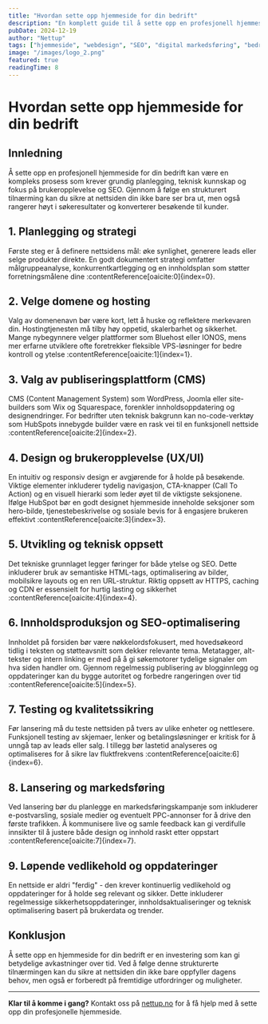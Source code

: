 ```yaml
---
title: "Hvordan sette opp hjemmeside for din bedrift"
description: "En komplett guide til å sette opp en profesjonell hjemmeside for din bedrift. Lær om planlegging, hosting, CMS-valg, design, SEO og mer."
pubDate: 2024-12-19
author: "Nettup"
tags: ["hjemmeside", "webdesign", "SEO", "digital markedsføring", "bedriftsutvikling"]
image: "/images/logo_2.png"
featured: true
readingTime: 8
---
```


# Hvordan sette opp hjemmeside for din bedrift

## Innledning
Å sette opp en profesjonell hjemmeside for din bedrift kan være en kompleks prosess som krever grundig planlegging, teknisk kunnskap og fokus på brukeropplevelse og SEO. Gjennom å følge en strukturert tilnærming kan du sikre at nettsiden din ikke bare ser bra ut, men også rangerer høyt i søkeresultater og konverterer besøkende til kunder.

## 1. Planlegging og strategi
Første steg er å definere nettsidens mål: øke synlighet, generere leads eller selge produkter direkte. En godt dokumentert strategi omfatter målgruppeanalyse, konkurrentkartlegging og en innholdsplan som støtter forretningsmålene dine :contentReference[oaicite:0]{index=0}.

## 2. Velge domene og hosting
Valg av domenenavn bør være kort, lett å huske og reflektere merkevaren din. Hostingtjenesten må tilby høy oppetid, skalerbarhet og sikkerhet. Mange nybegynnere velger plattformer som Bluehost eller IONOS, mens mer erfarne utviklere ofte foretrekker fleksible VPS-løsninger for bedre kontroll og ytelse :contentReference[oaicite:1]{index=1}.

## 3. Valg av publiseringsplattform (CMS)
CMS (Content Management System) som WordPress, Joomla eller site-builders som Wix og Squarespace, forenkler innholdsoppdatering og designendringer. For bedrifter uten teknisk bakgrunn kan no-code-verktøy som HubSpots innebygde builder være en rask vei til en funksjonell nettside :contentReference[oaicite:2]{index=2}.

## 4. Design og brukeropplevelse (UX/UI)
En intuitiv og responsiv design er avgjørende for å holde på besøkende. Viktige elementer inkluderer tydelig navigasjon, CTA-knapper (Call To Action) og en visuell hierarki som leder øyet til de viktigste seksjonene. Ifølge HubSpot bør en godt designet hjemmeside inneholde seksjoner som hero-bilde, tjenestebeskrivelse og sosiale bevis for å engasjere brukeren effektivt :contentReference[oaicite:3]{index=3}.

## 5. Utvikling og teknisk oppsett
Det tekniske grunnlaget legger føringer for både ytelse og SEO. Dette inkluderer bruk av semantiske HTML-tags, optimalisering av bilder, mobilsikre layouts og en ren URL-struktur. Riktig oppsett av HTTPS, caching og CDN er essensielt for hurtig lasting og sikkerhet :contentReference[oaicite:4]{index=4}.

## 6. Innholdsproduksjon og SEO-optimalisering
Innholdet på forsiden bør være nøkkelordsfokusert, med hovedsøkeord tidlig i teksten og støtteavsnitt som dekker relevante tema. Metatagger, alt-tekster og intern linking er med på å gi søkemotorer tydelige signaler om hva siden handler om. Gjennom regelmessig publisering av blogginnlegg og oppdateringer kan du bygge autoritet og forbedre rangeringen over tid :contentReference[oaicite:5]{index=5}.

## 7. Testing og kvalitetssikring
Før lansering må du teste nettsiden på tvers av ulike enheter og nettlesere. Funksjonell testing av skjemaer, lenker og betalingsløsninger er kritisk for å unngå tap av leads eller salg. I tillegg bør lastetid analyseres og optimaliseres for å sikre lav fluktfrekvens :contentReference[oaicite:6]{index=6}.

## 8. Lansering og markedsføring
Ved lansering bør du planlegge en markedsføringskampanje som inkluderer e-postvarsling, sosiale medier og eventuelt PPC-annonser for å drive den første trafikken. Å kommunisere live og samle feedback kan gi verdifulle innsikter til å justere både design og innhold raskt etter oppstart :contentReference[oaicite:7]{index=7}.

## 9. Løpende vedlikehold og oppdateringer
En nettside er aldri "ferdig" - den krever kontinuerlig vedlikehold og oppdateringer for å holde seg relevant og sikker. Dette inkluderer regelmessige sikkerhetsoppdateringer, innholdsaktualiseringer og teknisk optimalisering basert på brukerdata og trender.

## Konklusjon
Å sette opp en hjemmeside for din bedrift er en investering som kan gi betydelige avkastninger over tid. Ved å følge denne strukturerte tilnærmingen kan du sikre at nettsiden din ikke bare oppfyller dagens behov, men også er forberedt på fremtidige utfordringer og muligheter.

---

**Klar til å komme i gang?** Kontakt oss på [nettup.no](https://nettup.no) for å få hjelp med å sette opp din profesjonelle hjemmeside.
